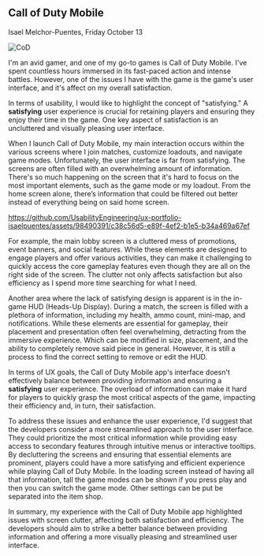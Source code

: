 ## Call of Duty Mobile

Isael Melchor-Puentes, Friday October 13

![CoD](https://github.com/UsabilityEngineering/ux-portfolio-isaelpuentes/assets/98490391/f3df7bf6-2503-4c5a-8233-fd3e58fec687)

I'm an avid gamer, and one of my go-to games is Call of Duty Mobile. I've spent countless hours immersed in its fast-paced action and intense battles. However, one of the issues I have with the game is the game's user interface, and it's affect on my overall satisfaction.

In terms of usability, I would like to highlight the concept of "satisfying." A **satisfying** user experience is crucial for retaining players and ensuring they enjoy their time in the game. One key aspect of satisfaction is an uncluttered and visually pleasing user interface.

When I launch Call of Duty Mobile, my main interaction occurs within the various screens where I join matches, customize loadouts, and navigate game modes. Unfortunately, the user interface is far from satisfying. The screens are often filled with an overwhelming amount of information. There's so much happening on the screen that it's hard to focus on the most important elements, such as the game mode or my loadout. From the home screen alone, there’s information that could be filtered out better instead of everything being on said home screen. 

https://github.com/UsabilityEngineering/ux-portfolio-isaelpuentes/assets/98490391/c38c56d5-e89f-4ef2-b1e5-b34a469a67ef

For example, the main lobby screen is a cluttered mess of promotions, event banners, and social features. While these elements are designed to engage players and offer various activities, they can make it challenging to quickly access the core gameplay features even though they are all on the right side of the screen. The clutter not only affects satisfaction but also efficiency as I spend more time searching for what I need.

Another area where the lack of satisfying design is apparent is in the in-game HUD (Heads-Up Display). During a match, the screen is filled with a plethora of information, including my health, ammo count, mini-map, and notifications. While these elements are essential for gameplay, their placement and presentation often feel overwhelming, detracting from the immersive experience. Which can be modified in size, placement, and the ability to completely remove said piece in general. However, it is still a process to find the correct setting to remove or edit the HUD. 

In terms of UX goals, the Call of Duty Mobile app's interface doesn't effectively balance between providing information and ensuring a **satisfying** user experience. The overload of information can make it hard for players to quickly grasp the most critical aspects of the game, impacting their efficiency and, in turn, their satisfaction.

To address these issues and enhance the user experience, I'd suggest that the developers consider a more streamlined approach to the user interface. They could prioritize the most critical information while providing easy access to secondary features through intuitive menus or interactive tooltips. By decluttering the screens and ensuring that essential elements are prominent, players could have a more satisfying and efficient experience while playing Call of Duty Mobile. In the loading screen instead of having all that information, tall the game modes can be shown if you press play and then you can switch the game mode. Other settings can be put be separated into the item shop. 

In summary, my experience with the Call of Duty Mobile app highlighted issues with screen clutter, affecting both satisfaction and efficiency. The developers should aim to strike a better balance between providing information and offering a more visually pleasing and streamlined user interface.
